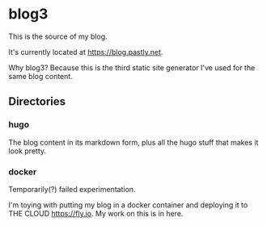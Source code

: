 # blog3

This is the source of my blog.

It's currently located at https://blog.pastly.net.

Why blog3? Because this is the third static site generator I've used for the
same blog content.

## Directories

### hugo

The blog content in its markdown form, plus all the hugo stuff that makes it
look pretty.

### docker

Temporarily(?) failed experimentation.

I'm toying with putting my blog in a docker container and deploying it to THE
CLOUD https://fly.io. My work on this is in here.
